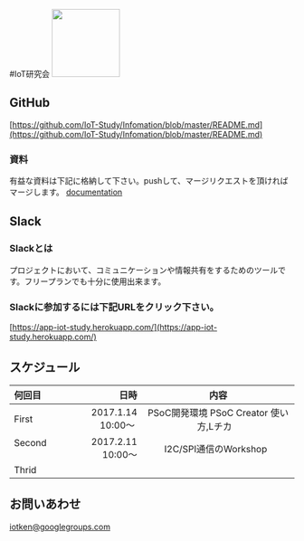 #IoT研究会 <img src="http://www.businesscloudnews.com/files/2016/01/IoT-cloud.jpg" width="120px">

## GitHub
[https://github.com/IoT-Study/Infomation/blob/master/README.md](https://github.com/IoT-Study/Infomation/blob/master/README.md) 
### 資料
有益な資料は下記に格納して下さい。pushして、マージリクエストを頂ければマージします。
[documentation](https://help.github.com/categories/github-pages-basics/)

## Slack
### Slackとは
プロジェクトにおいて、コミュニケーションや情報共有をするためのツールです。フリープランでも十分に使用出来ます。
### Slackに参加するには下記URLをクリック下さい。
[https://app-iot-study.herokuapp.com/](https://app-iot-study.herokuapp.com/)

## スケジュール
| 何回目 | 日時 | 内容 |
|:-----------|------------:|:------------:|
| First      | 2017.1.14 10:00〜 | PSoC開発環境 PSoC Creator 使い方,Lチカ    |
| Second     | 2017.2.11 10:00〜 |I2C/SPI通信のWorkshop    |
| Thrid      |             |          |

## お問いあわせ
iotken@googlegroups.com

